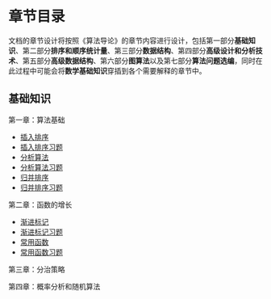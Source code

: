 # 章节目录

文档的章节设计将按照《算法导论》的章节内容进行设计，包括第一部分**基础知识**、第二部分**排序和顺序统计量**、第三部分**数据结构**、第四部分**高级设计和分析技术**、第五部分**高级数据结构**、第六部分**图算法**以及第七部分**算法问题选编**，同时在此过程中可能会将**数学基础知识**穿插到各个需要解释的章节中。

## 基础知识

第一章：算法基础

- [插入排序](/basic/insertion)
- [插入排序习题](/basic/insertion-exercise)
- [分析算法](/basic/analyse)
- [分析算法习题](/basic/analyse-exercise)
- [归并排序](/basic/merge)
- [归并排序习题](/basic/merge-exercise)

第二章：函数的增长

- [渐进标记](/basic/symbol)
- [渐进标记习题](/basic/symbol-exercise)
- [常用函数](/basic/common)
- [常用函数习题](/basic/common-exercise)

第三章：分治策略

第四章：概率分析和随机算法